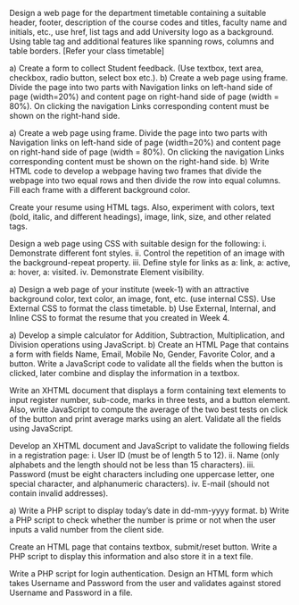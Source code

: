 Design a web page for the department timetable containing a suitable header, footer, description of the course codes and titles, faculty name and initials, etc., use href, list tags and add University logo as a background. Using table tag and additional features like spanning rows, columns and table borders. [Refer your class timetable]

a) Create a form to collect Student feedback. (Use textbox, text area, checkbox, radio button, select box etc.). b) Create a web page using frame. Divide the page into two parts with Navigation links on left-hand side of page (width=20%) and content page on right-hand side of page (width = 80%). On clicking the navigation Links corresponding content must be shown on the right-hand side.

a) Create a web page using frame. Divide the page into two parts with Navigation links on left-hand side of page (width=20%) and content page on right-hand side of page (width = 80%). On clicking the navigation Links corresponding content must be shown on the right-hand side. b) Write HTML code to develop a webpage having two frames that divide the webpage into two equal rows and then divide the row into equal columns. Fill each frame with a different background color.

Create your resume using HTML tags. Also, experiment with colors, text (bold, italic, and different headings), image, link, size, and other related tags.

Design a web page using CSS with suitable design for the following: i. Demonstrate different font styles. ii. Control the repetition of an image with the background-repeat property. iii. Define style for links as a: link, a: active, a: hover, a: visited. iv. Demonstrate Element visibility.

a) Design a web page of your institute (week-1) with an attractive background color, text color, an image, font, etc. (use internal CSS). Use External CSS to format the class timetable. b) Use External, Internal, and Inline CSS to format the resume that you created in Week 4.

a) Develop a simple calculator for Addition, Subtraction, Multiplication, and Division operations using JavaScript. b) Create an HTML Page that contains a form with fields Name, Email, Mobile No, Gender, Favorite Color, and a button. Write a JavaScript code to validate all the fields when the button is clicked, later combine and display the information in a textbox.

Write an XHTML document that displays a form containing text elements to input register number, sub-code, marks in three tests, and a button element. Also, write JavaScript to compute the average of the two best tests on click of the button and print average marks using an alert. Validate all the fields using JavaScript.

Develop an XHTML document and JavaScript to validate the following fields in a registration page: i. User ID (must be of length 5 to 12). ii. Name (only alphabets and the length should not be less than 15 characters). iii. Password (must be eight characters including one uppercase letter, one special character, and alphanumeric characters). iv. E-mail (should not contain invalid addresses).

a) Write a PHP script to display today’s date in dd-mm-yyyy format. b) Write a PHP script to check whether the number is prime or not when the user inputs a valid number from the client side.

Create an HTML page that contains textbox, submit/reset button. Write a PHP script to display this information and also store it in a text file.

Write a PHP script for login authentication. Design an HTML form which takes Username and Password from the user and validates against stored Username and Password in a file.
